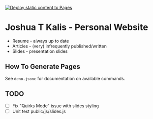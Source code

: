 [![Deploy static content to Pages](https://github.com/kalisjoshua/kalisjoshua.me/actions/workflows/github-pages-content.yml/badge.svg)](https://github.com/kalisjoshua/kalisjoshua.me/actions/workflows/github-pages-content.yml)

# Joshua T Kalis - Personal Website

  * Resume - always up to date
  * Articles - (very) infrequently published/written
  * Slides - presentation slides

## How To Generate Pages

See `deno.jsonc` for documentation on available commands.

## TODO

  * [ ] Fix "Quirks Mode" issue with slides styling
  * [ ] Unit test public/js/slides.js

